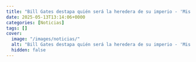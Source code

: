 ```yaml
---
title: "Bill Gates destapa quién será la heredera de su imperio - 'Mis hijos recibirán menos del 1%'"
date: 2025-05-13T13:14:06+0000
categories: [Noticias]
tags: []
cover:
  image: "/images/noticias/"
  alt: "Bill Gates destapa quién será la heredera de su imperio - 'Mis hijos recibirán menos del 1%'"
  hidden: false
---
```



